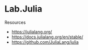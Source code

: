 # Lab.Julia

Resources
* https://julialang.org/
* https://docs.julialang.org/en/stable/
* https://github.com/JuliaLang/julia


